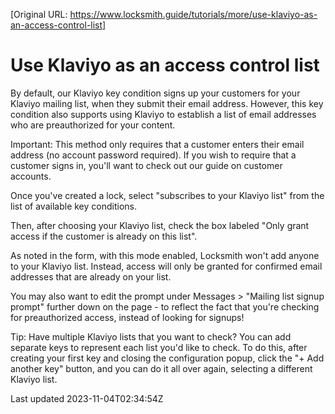 [Original URL: https://www.locksmith.guide/tutorials/more/use-klaviyo-as-an-access-control-list]

# Use Klaviyo as an access control list

By default, our Klaviyo key condition signs up your customers for your Klaviyo mailing list, when they submit their email address. However, this key condition also supports using Klaviyo to establish a list of email addresses who are preauthorized for your content.

Important: This method only requires that a customer enters their email address (no account password required). If you wish to require that a customer signs in, you'll want to check out our guide on customer accounts.

Once you've created a lock, select "subscribes to your Klaviyo list" from the list of available key conditions.

Then, after choosing your Klaviyo list, check the box labeled "Only grant access if the customer is already on this list".

As noted in the form, with this mode enabled, Locksmith won't add anyone to your Klaviyo list. Instead, access will only be granted for confirmed email addresses that are already on your list.

You may also want to edit the prompt under Messages \> "Mailing list signup prompt" further down on the page - to reflect the fact that you're checking for preauthorized access, instead of looking for signups!

Tip: Have multiple Klaviyo lists that you want to check? You can add separate keys to represent each list you'd like to check. To do this, after creating your first key and closing the configuration popup, click the "+ Add another key" button, and you can do it all over again, selecting a different Klaviyo list.

Last updated 2023-11-04T02:34:54Z